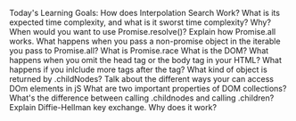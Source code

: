Today's Learning Goals:
 How does Interpolation Search Work?
 What is its expected time complexity, and what is it sworst time complexity? Why?
 When would you want to use Promise.resolve()?
 Explain how Promise.all works.
 What happens when you pass a non-promise object in the iterable you pass to Promise.all?
 What is Promise.race
 What is the DOM?
 What happens when you omit the head tag or the body tag in your HTML?
 What happens if you inlclude more tags after the tag?
 What kind of object is returned by .childNodes?
 Talk about the different ways your can access DOm elements in jS
 What are two important properties of DOM collections?
 What's the difference between calling .childnodes and calling .children?
 Explain Diffie-Hellman key exchange. Why does it work?
